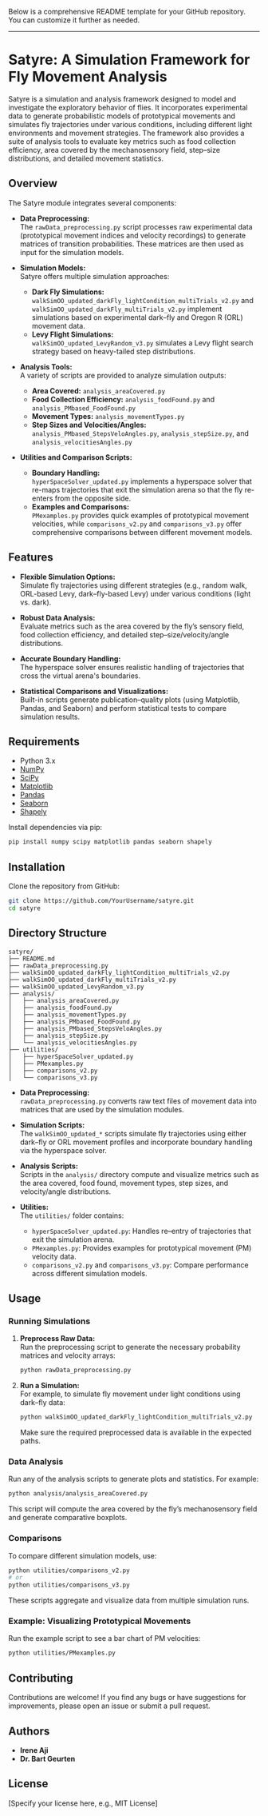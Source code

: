 Below is a comprehensive README template for your GitHub repository. You can customize it further as needed.

---

# Satyre: A Simulation Framework for Fly Movement Analysis

Satyre is a simulation and analysis framework designed to model and investigate the exploratory behavior of flies. It incorporates experimental data to generate probabilistic models of prototypical movements and simulates fly trajectories under various conditions, including different light environments and movement strategies. The framework also provides a suite of analysis tools to evaluate key metrics such as food collection efficiency, area covered by the mechanosensory field, step–size distributions, and detailed movement statistics.

## Overview

The Satyre module integrates several components:

- **Data Preprocessing:**  
  The `rawData_preprocessing.py` script processes raw experimental data (prototypical movement indices and velocity recordings) to generate matrices of transition probabilities. These matrices are then used as input for the simulation models.

- **Simulation Models:**  
  Satyre offers multiple simulation approaches:
  - **Dark Fly Simulations:**  
    `walkSimOO_updated_darkFly_lightCondition_multiTrials_v2.py` and  
    `walkSimOO_updated_darkFly_multiTrials_v2.py` implement simulations based on experimental dark–fly and Oregon R (ORL) movement data.
  - **Levy Flight Simulations:**  
    `walkSimOO_updated_LevyRandom_v3.py` simulates a Levy flight search strategy based on heavy-tailed step distributions.

- **Analysis Tools:**  
  A variety of scripts are provided to analyze simulation outputs:
  - **Area Covered:** `analysis_areaCovered.py`
  - **Food Collection Efficiency:** `analysis_foodFound.py` and `analysis_PMbased_FoodFound.py`
  - **Movement Types:** `analysis_movementTypes.py`
  - **Step Sizes and Velocities/Angles:** `analysis_PMbased_StepsVeloAngles.py`, `analysis_stepSize.py`, and `analysis_velocitiesAngles.py`

- **Utilities and Comparison Scripts:**  
  - **Boundary Handling:**  
    `hyperSpaceSolver_updated.py` implements a hyperspace solver that re-maps trajectories that exit the simulation arena so that the fly re-enters from the opposite side.
  - **Examples and Comparisons:**  
    `PMexamples.py` provides quick examples of prototypical movement velocities, while `comparisons_v2.py` and `comparisons_v3.py` offer comprehensive comparisons between different movement models.

## Features

- **Flexible Simulation Options:**  
  Simulate fly trajectories using different strategies (e.g., random walk, ORL-based Levy, dark–fly-based Levy) under various conditions (light vs. dark).
  
- **Robust Data Analysis:**  
  Evaluate metrics such as the area covered by the fly’s sensory field, food collection efficiency, and detailed step–size/velocity/angle distributions.
  
- **Accurate Boundary Handling:**  
  The hyperspace solver ensures realistic handling of trajectories that cross the virtual arena's boundaries.
  
- **Statistical Comparisons and Visualizations:**  
  Built-in scripts generate publication–quality plots (using Matplotlib, Pandas, and Seaborn) and perform statistical tests to compare simulation results.

## Requirements

- Python 3.x
- [NumPy](https://numpy.org/)
- [SciPy](https://www.scipy.org/)
- [Matplotlib](https://matplotlib.org/)
- [Pandas](https://pandas.pydata.org/)
- [Seaborn](https://seaborn.pydata.org/)
- [Shapely](https://pypi.org/project/Shapely/)

Install dependencies via pip:

```bash
pip install numpy scipy matplotlib pandas seaborn shapely
```

## Installation

Clone the repository from GitHub:

```bash
git clone https://github.com/YourUsername/satyre.git
cd satyre
```

## Directory Structure

```
satyre/
├── README.md
├── rawData_preprocessing.py
├── walkSimOO_updated_darkFly_lightCondition_multiTrials_v2.py
├── walkSimOO_updated_darkFly_multiTrials_v2.py
├── walkSimOO_updated_LevyRandom_v3.py
├── analysis/
│   ├── analysis_areaCovered.py
│   ├── analysis_foodFound.py
│   ├── analysis_movementTypes.py
│   ├── analysis_PMbased_FoodFound.py
│   ├── analysis_PMbased_StepsVeloAngles.py
│   ├── analysis_stepSize.py
│   └── analysis_velocitiesAngles.py
├── utilities/
│   ├── hyperSpaceSolver_updated.py
│   ├── PMexamples.py
│   ├── comparisons_v2.py
│   └── comparisons_v3.py
```

- **Data Preprocessing:**  
  `rawData_preprocessing.py` converts raw text files of movement data into matrices that are used by the simulation modules.

- **Simulation Scripts:**  
  The `walkSimOO_updated_*` scripts simulate fly trajectories using either dark–fly or ORL movement profiles and incorporate boundary handling via the hyperspace solver.

- **Analysis Scripts:**  
  Scripts in the `analysis/` directory compute and visualize metrics such as the area covered, food found, movement types, step sizes, and velocity/angle distributions.

- **Utilities:**  
  The `utilities/` folder contains:
  - `hyperSpaceSolver_updated.py`: Handles re–entry of trajectories that exit the simulation arena.
  - `PMexamples.py`: Provides examples for prototypical movement (PM) velocity data.
  - `comparisons_v2.py` and `comparisons_v3.py`: Compare performance across different simulation models.

## Usage

### Running Simulations

1. **Preprocess Raw Data:**  
   Run the preprocessing script to generate the necessary probability matrices and velocity arrays:
   ```bash
   python rawData_preprocessing.py
   ```

2. **Run a Simulation:**  
   For example, to simulate fly movement under light conditions using dark–fly data:
   ```bash
   python walkSimOO_updated_darkFly_lightCondition_multiTrials_v2.py
   ```
   Make sure the required preprocessed data is available in the expected paths.

### Data Analysis

Run any of the analysis scripts to generate plots and statistics. For example:
```bash
python analysis/analysis_areaCovered.py
```
This script will compute the area covered by the fly’s mechanosensory field and generate comparative boxplots.

### Comparisons

To compare different simulation models, use:
```bash
python utilities/comparisons_v2.py
# or
python utilities/comparisons_v3.py
```
These scripts aggregate and visualize data from multiple simulation runs.

### Example: Visualizing Prototypical Movements

Run the example script to see a bar chart of PM velocities:
```bash
python utilities/PMexamples.py
```

## Contributing

Contributions are welcome! If you find any bugs or have suggestions for improvements, please open an issue or submit a pull request.

## Authors

- **Irene Aji**
- **Dr. Bart Geurten**

## License

[Specify your license here, e.g., MIT License]

